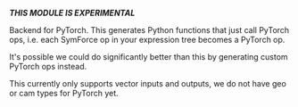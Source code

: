 ***THIS MODULE IS EXPERIMENTAL***

Backend for PyTorch.  This generates Python functions that just call PyTorch ops, i.e. each SymForce op in your expression tree becomes a PyTorch op.

It's possible we could do significantly better than this by generating custom PyTorch ops instead.

This currently only supports vector inputs and outputs, we do not have geo or cam types for PyTorch yet.
